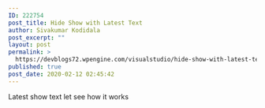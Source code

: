 ```yaml
---
ID: 222754
post_title: Hide Show with Latest Text
author: Sivakumar Kodidala
post_excerpt: ""
layout: post
permalink: >
  https://devblogs72.wpengine.com/visualstudio/hide-show-with-latest-text/
published: true
post_date: 2020-02-12 02:45:42
---
```

Latest show text let see how it works